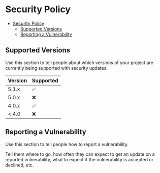 # Security Policy

- [Security Policy](#security-policy)
  - [Supported Versions](#supported-versions)
  - [Reporting a Vulnerability](#reporting-a-vulnerability)

## Supported Versions

Use this section to tell people about which versions of your project are currently being supported
with security updates.

| Version | Supported          |
|---------|--------------------|
| 5.1.x   | :white_check_mark: |
| 5.0.x   | :x:                |
| 4.0.x   | :white_check_mark: |
| \< 4.0  | :x:                |

## Reporting a Vulnerability

Use this section to tell people how to report a vulnerability.

Tell them where to go, how often they can expect to get an update on a reported vulnerability, what
to expect if the vulnerability is accepted or declined, etc.
